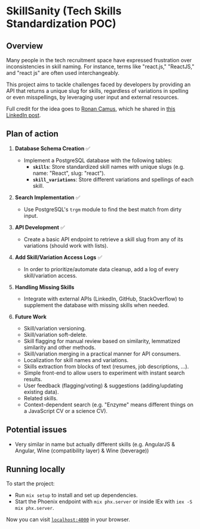 # SkillSanity (Tech Skills Standardization POC)

## Overview

Many people in the tech recruitment space have expressed frustration over inconsistencies in skill naming. For instance, terms like "react.js," "ReactJS," and "react js" are often used interchangeably.

This project aims to tackle challenges faced by developers by providing an API that returns a unique slug for skills, regardless of variations in spelling or even misspellings, by leveraging user input and external resources.

Full credit for the idea goes to [Ronan Camus](https://www.linkedin.com/in/freelance-cto/), which he shared in [this LinkedIn post](https://www.linkedin.com/feed/update/urn:li:activity:7246776440753393664).

## Plan of action

1. **Database Schema Creation** ✅
   - Implement a PostgreSQL database with the following tables:
     - **`skills`**: Store standardized skill names with unique slugs (e.g. name: "React", slug: "react").
     - **`skill_variations`**: Store different variations and spellings of each skill.

2. **Search Implementation** ✅
   - Use PostgreSQL's `trgm` module to find the best match from dirty input.

3. **API Development** ✅
   - Create a basic API endpoint to retrieve a skill slug from any of its variations (should work with lists).

4. **Add Skill/Variation Access Logs** ✅
   - In order to prioritize/automate data cleanup, add a log of every skill/variation access.

5. **Handling Missing Skills**
   - Integrate with external APIs (LinkedIn, GitHub, StackOverflow) to supplement the database with missing skills when needed.

6. **Future Work**
   - Skill/variation versioning.
   - Skill/variation soft-delete.
   - Skill flagging for manual review based on similarity, lemmatized similarity and other methods.
   - Skill/variation merging in a practical manner for API consumers.
   - Localization for skill names and variations.
   - Skills extraction from blocks of text (resumes, job descriptions, ...).
   - Simple front-end to allow users to experiment with instant search results.
   - User feedback (flagging/voting) & suggestions (adding/updating existing data).
   - Related skills.
   - Context-dependent search (e.g. "Enzyme" means different things on a JavaScript CV or a science CV).

## Potential issues

- Very similar in name but actually different skills (e.g. AngularJS & Angular, Wine (compatibility layer) & Wine (beverage))

## Running locally

To start the project:

  * Run `mix setup` to install and set up dependencies.
  * Start the Phoenix endpoint with `mix phx.server` or inside IEx with `iex -S mix phx.server`.

Now you can visit [`localhost:4000`](http://localhost:4000) in your browser.

